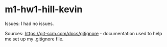 # m1-hw1-hill-kevin
Issues: I had no issues.

Sources: https://git-scm.com/docs/gitignore - documentation used to help me set up my .gitignore file.